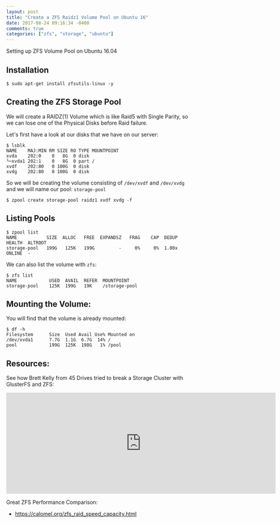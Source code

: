 ```yaml
---
layout: post
title: "Create a ZFS Raidz1 Volume Pool on Ubuntu 16"
date: 2017-08-24 09:16:34 -0400
comments: true
categories: ["zfs", "storage", "ubuntu"]
---
```


Setting up ZFS Volume Pool on Ubuntu 16.04

## Installation

```
$ sudo apt-get install zfsutils-linux -y
```

## Creating the ZFS Storage Pool

We will create a RAIDZ(1) Volume which is like Raid5 with Single Parity, so we can lose one of the Physical Disks before Raid failure.

Let's first have a look at our disks that we have on our server:

```
$ lsblk
NAME    MAJ:MIN RM SIZE RO TYPE MOUNTPOINT
xvda    202:0    0   8G  0 disk
└─xvda1 202:1    0   8G  0 part /
xvdf    202:80   0 100G  0 disk 
xvdg    202:80   0 100G  0 disk 
```

So we will be creating the volume consisting of `/dev/xvdf` and `/dev/xvdg` and we will name our pool: `storage-pool`

```
$ zpool create storage-pool raidz1 xvdf xvdg -f
```

## Listing Pools

```
$ zpool list
NAME           SIZE  ALLOC   FREE  EXPANDSZ   FRAG    CAP  DEDUP  HEALTH  ALTROOT
storage-pool   199G   125K   199G         -     0%     0%  1.00x  ONLINE  -
```

We can also list the volume with `zfs`:

```
$ zfs list
NAME            USED  AVAIL  REFER  MOUNTPOINT
storage-pool    125K  199G   19K    /storage-pool
```

## Mounting the Volume:

You will find that the volume is already mounted:

```
$ df -h
Filesystem      Size  Used Avail Use% Mounted on
/dev/xvda1      7.7G  1.1G  6.7G  14% /
pool            199G  125K  198G   1% /pool
```

## Resources:

See how Brett Kelly from 45 Drives tried to break a Storage Cluster with GlusterFS and ZFS:

<center><iframe width="720" height="270" src="https://www.youtube.com/embed/A0wV4k58RIs" frameborder="0" allowfullscreen></iframe></center>


Great ZFS Performance Comparison:

- https://calomel.org/zfs_raid_speed_capacity.html
